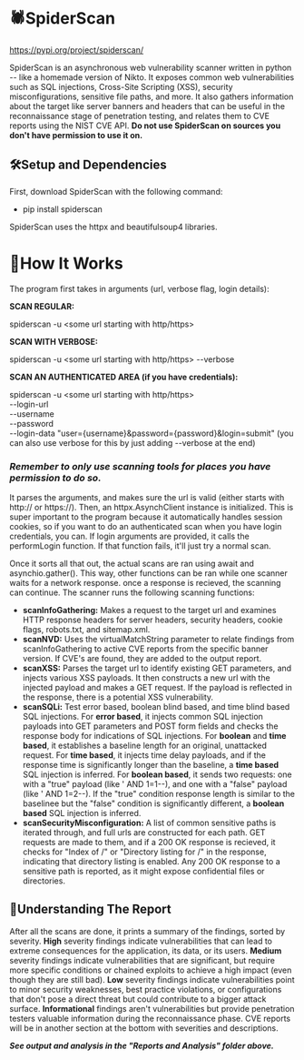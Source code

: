 # 🕷️SpiderScan
https://pypi.org/project/spiderscan/

SpiderScan is an asynchronous web vulnerability scanner written in python -- like a homemade version of Nikto. It exposes common web vulnerabilities such as SQL injections, Cross-Site Scripting (XSS), security misconfigurations, sensitive file paths, and more. It also gathers information about the target like server banners and headers that can be useful in the reconnaissance stage of penetration testing, and relates them to CVE reports using the NIST CVE API. **Do not use SpiderScan on sources you don't have permission to use it on.**

## 🛠️Setup and Dependencies
First, download SpiderScan with the following command:
  -  pip install spiderscan

SpiderScan uses the httpx and beautifulsoup4 libraries.

# 🤖How It Works
The program first takes in arguments (url, verbose flag, login details):

**SCAN REGULAR:**

  spiderscan -u <some url starting with http/https>
    
**SCAN WITH VERBOSE:**

   spiderscan -u <some url starting with http/https> --verbose
    
**SCAN AN AUTHENTICATED AREA (if you have credentials):**

   spiderscan -u <some url starting with http/https> \
        --login-url <url for login> \
        --username <username> \
        --password <password> \
        --login-data "user={username}&password={password}&login=submit"
        (you can also use verbose for this by just adding --verbose at the end)
        
### ***Remember to only use scanning tools for places you have permission to do so.***

It parses the arguments, and makes sure the url is valid (either starts with http:// or https://). Then, an httpx.AsynchClient instance is initialized. This is super important to the program because it automatically handles session cookies, so if you want to do an authenticated scan when you have login credentials, you can. If login arguments are provided, it calls the performLogin function. If that function fails, it'll just try a normal scan.

Once it sorts all that out, the actual scans are ran using await and asynchio.gather(). This way, other functions can be ran while one scanner waits for a network response. once a response is recieved, the scanning can continue. The scanner runs the following scanning functions:
  - **scanInfoGathering:** Makes a request to the target url and examines HTTP response headers for server headers, security headers, cookie flags, robots.txt, and sitemap.xml.
  - **scanNVD:** Uses the virtualMatchString parameter to relate findings from scanInfoGathering to active CVE reports from the specific banner version. If CVE's are found, they are added to the output report.
  - **scanXSS:** Parses the target url to identify existing GET parameters, and injects various XSS payloads. It then constructs a new url with the injected payload and makes a GET request. If the payload is reflected in the response, there is a potential XSS vulnerability.
  - **scanSQLi:** Test error based, boolean blind based, and time blind based SQL injections. For **error based**, it injects common SQL injection payloads into GET parameters and POST form fields and checks the response body for indications of SQL injections. For **boolean** and **time based**, it establishes a baseline length for an original, unattacked request. For **time based**, it injects time delay payloads, and if the response time is significantly longer than the baseline, a **time based** SQL injection is inferred. For **boolean based**, it sends two requests: one with a "true" payload (like ' AND 1=1--), and one with a "false" payload (like ' AND 1=2--). If the "true" condition response length is similar to the baselinee but the "false" condition is significantly different, a **boolean based** SQL injection is inferred.
  - **scanSecurityMisconfiguration:** A list of common sensitive paths is iterated through, and full urls are constructed for each path. GET requests are made to them, and if a 200 OK response is recieved, it checks for "Index of /" or "Directory listing for /" in the response, indicating that directory listing is enabled. Any 200 OK response to a sensitive path is reported, as it might expose confidential files or directories.

## 🧠Understanding The Report
After all the scans are done, it prints a summary of the findings, sorted by severity. **High** severity findings indicate vulnerabilities that can lead to extreme consequences for the application, its data, or its users. **Medium** severity findings indicate vulnerabilities that are significant, but require more specific conditions or chained exploits to achieve a high impact (even though they are still bad). **Low** severity findings indicate vulnerabilities point to minor security weaknesses, best practice violations, or configurations that don't pose a direct threat but could contribute to a bigger attack surface. **Informational** findings aren't vulnerabilities but provide penetration testers valuable information during the reconnaissance phase. CVE reports will be in another section at the bottom with severities and descriptions.

***See output and analysis in the "Reports and Analysis" folder above.***
